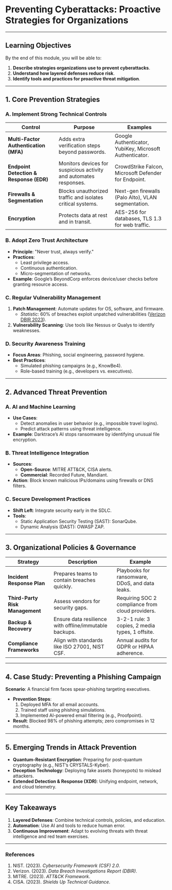 # Preventing Cyberattacks: Proactive Strategies for Organizations  

---

## Learning Objectives  
By the end of this module, you will be able to:  
1. **Describe strategies organizations use to prevent cyberattacks**.  
2. **Understand how layered defenses reduce risk**.  
3. **Identify tools and practices for proactive threat mitigation**.  

---

## 1. Core Prevention Strategies  

### A. **Implement Strong Technical Controls**  
| **Control**               | **Purpose**                                                                 | **Examples**                                      |  
|---------------------------|-----------------------------------------------------------------------------|--------------------------------------------------|  
| **Multi-Factor Authentication (MFA)** | Adds extra verification steps beyond passwords.                           | Google Authenticator, YubiKey, Microsoft Authenticator. |  
| **Endpoint Detection & Response (EDR)** | Monitors devices for suspicious activity and automates responses.        | CrowdStrike Falcon, Microsoft Defender for Endpoint. |  
| **Firewalls & Segmentation** | Blocks unauthorized traffic and isolates critical systems.               | Next-gen firewalls (Palo Alto), VLAN segmentation. |  
| **Encryption**            | Protects data at rest and in transit.                                      | AES-256 for databases, TLS 1.3 for web traffic.   |  

### B. **Adopt Zero Trust Architecture**  
- **Principle**: "Never trust, always verify."  
- **Practices**:  
  - Least privilege access.  
  - Continuous authentication.  
  - Micro-segmentation of networks.  
- **Example**: Google’s BeyondCorp enforces device/user checks before granting resource access.  

### C. **Regular Vulnerability Management**  
1. **Patch Management**: Automate updates for OS, software, and firmware.  
   - *Statistic*: 60% of breaches exploit unpatched vulnerabilities ([Verizon DBIR 2023](https://www.verizon.com/business/resources/reports/dbir/)).  
2. **Vulnerability Scanning**: Use tools like Nessus or Qualys to identify weaknesses.  

### D. **Security Awareness Training**  
- **Focus Areas**: Phishing, social engineering, password hygiene.  
- **Best Practices**:  
  - Simulated phishing campaigns (e.g., KnowBe4).  
  - Role-based training (e.g., developers vs. executives).  

---

## 2. Advanced Threat Prevention  

### A. **AI and Machine Learning**  
- **Use Cases**:  
  - Detect anomalies in user behavior (e.g., impossible travel logins).  
  - Predict attack patterns using threat intelligence.  
- **Example**: Darktrace’s AI stops ransomware by identifying unusual file encryption.  

### B. **Threat Intelligence Integration**  
- **Sources**:  
  - **Open-Source**: MITRE ATT&CK, CISA alerts.  
  - **Commercial**: Recorded Future, Mandiant.  
- **Action**: Block known malicious IPs/domains using firewalls or DNS filters.  

### C. **Secure Development Practices**  
- **Shift Left**: Integrate security early in the SDLC.  
- **Tools**:  
  - Static Application Security Testing (SAST): SonarQube.  
  - Dynamic Analysis (DAST): OWASP ZAP.  

---

## 3. Organizational Policies & Governance  

| **Strategy**              | **Description**                                                                 | **Example**                                      |  
|---------------------------|---------------------------------------------------------------------------------|--------------------------------------------------|  
| **Incident Response Plan** | Prepares teams to contain breaches quickly.                                    | Playbooks for ransomware, DDoS, and data leaks.  |  
| **Third-Party Risk Management** | Assess vendors for security gaps.                                           | Requiring SOC 2 compliance from cloud providers. |  
| **Backup & Recovery**      | Ensure data resilience with offline/immutable backups.                        | 3-2-1 rule: 3 copies, 2 media types, 1 offsite.  |  
| **Compliance Frameworks**  | Align with standards like ISO 27001, NIST CSF.                                | Annual audits for GDPR or HIPAA adherence.       |  

---

## 4. Case Study: Preventing a Phishing Campaign  
**Scenario**: A financial firm faces spear-phishing targeting executives.  
- **Prevention Steps**:  
  1. Deployed MFA for all email accounts.  
  2. Trained staff using phishing simulations.  
  3. Implemented AI-powered email filtering (e.g., Proofpoint).  
- **Result**: Blocked 98% of phishing attempts; zero compromises in 12 months.  

---

## 5. Emerging Trends in Attack Prevention  
- **Quantum-Resistant Encryption**: Preparing for post-quantum cryptography (e.g., NIST’s CRYSTALS-Kyber).  
- **Deception Technology**: Deploying fake assets (honeypots) to mislead attackers.  
- **Extended Detection & Response (XDR)**: Unifying endpoint, network, and cloud telemetry.  

---

## Key Takeaways  
1. **Layered Defenses**: Combine technical controls, policies, and education.  
2. **Automation**: Use AI and tools to reduce human error.  
3. **Continuous Improvement**: Adapt to evolving threats with threat intelligence and red team exercises.  

---

### References  
1. NIST. (2023). *Cybersecurity Framework (CSF) 2.0*.  
2. Verizon. (2023). *Data Breach Investigations Report (DBIR)*.  
3. MITRE. (2023). *ATT&CK Framework*.  
4. CISA. (2023). *Shields Up Technical Guidance*.
